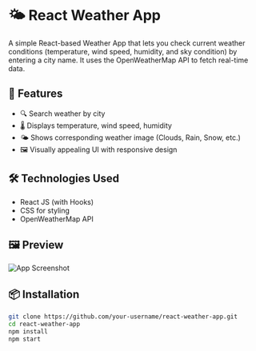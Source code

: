 # 🌤️ React Weather App

A simple React-based Weather App that lets you check current weather conditions (temperature, wind speed, humidity, and sky condition) by entering a city name. It uses the OpenWeatherMap API to fetch real-time data.

## 🚀 Features

- 🔍 Search weather by city
- 🌡️ Displays temperature, wind speed, humidity
- 🌤️ Shows corresponding weather image (Clouds, Rain, Snow, etc.)
- 🖼️ Visually appealing UI with responsive design

## 🛠️ Technologies Used

- React JS (with Hooks)
- CSS for styling
- OpenWeatherMap API

## 🖼️ Preview

![App Screenshot](./preview.png) <!-- Replace with actual screenshot filename -->

## 📦 Installation

```bash
git clone https://github.com/your-username/react-weather-app.git
cd react-weather-app
npm install
npm start

```
